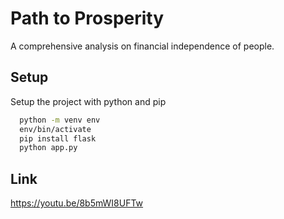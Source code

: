# Path to Prosperity

A comprehensive analysis on financial independence of people.

## Setup

Setup the project with python and pip

```bash
  python -m venv env
  env/bin/activate
  pip install flask
  python app.py
```

## Link

https://youtu.be/8b5mWI8UFTw